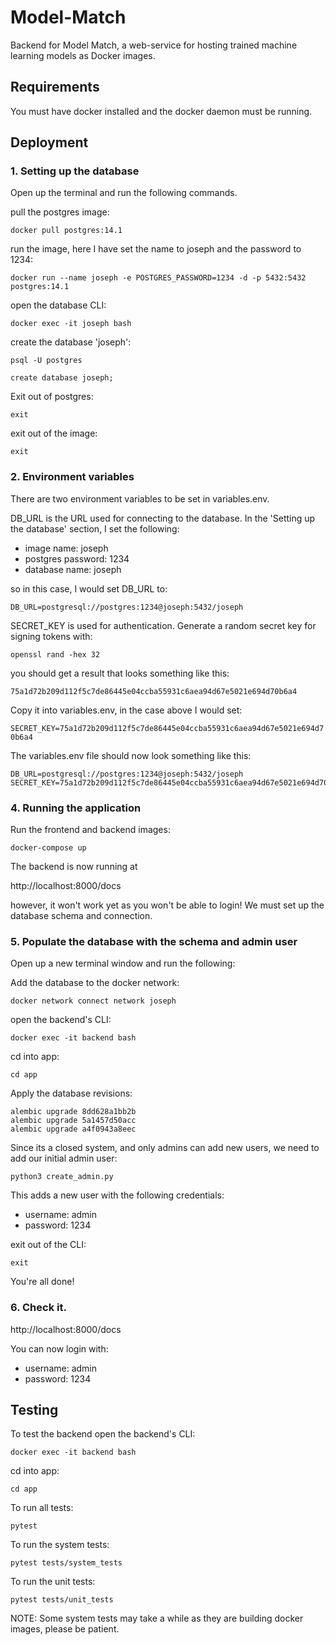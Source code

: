 # Model-Match

Backend for Model Match, a web-service for hosting trained machine learning models as Docker images.

## Requirements

You must have docker installed and the docker daemon must be running.

## Deployment

### 1. Setting up the database

Open up the terminal and run the following commands.

pull the postgres image:

`docker pull postgres:14.1`

run the image, here I have set the name to joseph and the password to 1234:

`docker run --name joseph -e POSTGRES_PASSWORD=1234 -d -p 5432:5432 postgres:14.1`

open the database CLI:

`docker exec -it joseph bash`

create the database 'joseph':

`psql -U postgres`

`create database joseph;`

Exit out of postgres:

`exit`

exit out of the image:

`exit`

### 2. Environment variables

There are two environment variables to be set in variables.env.

DB_URL is the URL used for connecting to the database. In the 'Setting up the database' section, I set the following:

* image name: joseph
* postgres password: 1234
* database name: joseph

so in this case, I would set DB_URL to:

`DB_URL=postgresql://postgres:1234@joseph:5432/joseph`

SECRET_KEY is used for authentication. Generate a random secret key for signing tokens with:

`openssl rand -hex 32`

you should get a result that looks something like this:

`75a1d72b209d112f5c7de86445e04ccba55931c6aea94d67e5021e694d70b6a4`

Copy it into variables.env, in the case above I would set:

`SECRET_KEY=75a1d72b209d112f5c7de86445e04ccba55931c6aea94d67e5021e694d70b6a4`

The variables.env file should now look something like this:

```
DB_URL=postgresql://postgres:1234@joseph:5432/joseph
SECRET_KEY=75a1d72b209d112f5c7de86445e04ccba55931c6aea94d67e5021e694d70b6a4
```

### 4. Running the application

Run the frontend and backend images:

`docker-compose up`

The backend is now running at

http://localhost:8000/docs

however, it won't work yet as you won't be able to login! We must set up the database schema and connection.

### 5. Populate the database with the schema and admin user

Open up a new terminal window and run the following:

Add the database to the docker network:

`docker network connect network joseph`

open the backend's CLI:

`docker exec -it backend bash`

cd into app:

`cd app`

Apply the database revisions:

```
alembic upgrade 8dd628a1bb2b
alembic upgrade 5a1457d50acc
alembic upgrade a4f0943a8eec

```

Since its a closed system, and only admins can add new users, we need to add our initial admin user:

`python3 create_admin.py`


This adds a new user with the following credentials:

* username: admin
* password: 1234

exit out of the CLI:

`exit`

You're all done!

### 6. Check it.

http://localhost:8000/docs

You can now login with:

* username: admin
* password: 1234

## Testing

To test the backend open the backend's CLI:

`docker exec -it backend bash`

cd into app:

`cd app`

To run all tests:

`pytest`

To run the system tests:

`pytest tests/system_tests`

To run the unit tests:

`pytest tests/unit_tests`

NOTE: Some system tests may take a while as they are building docker images, please be patient.
